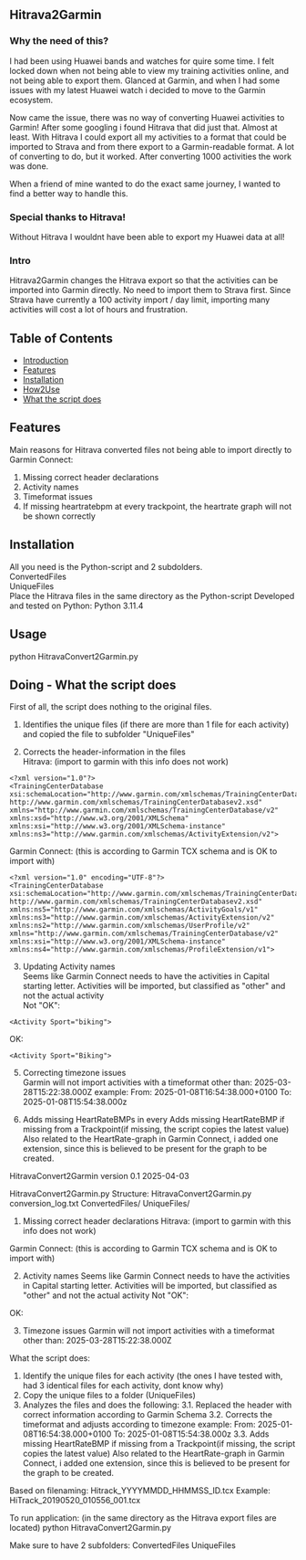 ## Hitrava2Garmin
  
### Why the need of this?
I had been using Huawei bands and watches for quire some time.
I felt locked down when not being able to view my training activities online, and not being able to export them.
Glanced at Garmin, and when I had some issues with my latest Huawei watch i decided to move to the Garmin ecosystem.

Now came the issue, there was no way of converting Huawei activities to Garmin!
After some googling i found Hitrava that did just that. Almost at least.
With Hitrava I could export all my activities to a format that could be imported to Strava and from there export to a Garmin-readable format.
A lot of converting to do, but it worked.
After converting 1000 activities the work was done.

When a friend of mine wanted to do the exact same journey, I wanted to find a better way to handle this.

### Special thanks to Hitrava!
Without Hitrava I wouldnt have been able to export my Huawei data at all!

### Intro
Hitrava2Garmin changes the Hitrava export so that the activities can be imported into Garmin directly.
No need to import them to Strava first.
Since Strava have currently a 100 activity import / day limit, importing many activities will cost a lot of hours and frustration.

## Table of Contents
- [Introduction](#intro)  
- [Features](#features)
- [Installation](#installation)
- [How2Use](#usage)
- [What the script does](#doing)

## Features
Main reasons for Hitrava converted files not being able to import directly to Garmin Connect:

1. Missing correct header declarations
2. Activity names
3. Timeformat issues
4. If missing heartratebpm at every trackpoint, the heartrate graph will not be shown correctly

## Installation
All you need is the Python-script and 2 subdolders.<br>
ConvertedFiles<br>
UniqueFiles<br>
Place the Hitrava files in the same directory as the Python-script
Developed and tested on Python: Python 3.11.4

## Usage
python HitravaConvert2Garmin.py

## Doing - What the script does
First of all, the script does nothing to the original files.

1. Identifies the unique files (if there are more than 1 file for each activity) and copied the file to subfolder "UniqueFiles"

2. Corrects the header-information in the files<br>
Hitrava: (import to garmin with this info does not work)
```
<?xml version="1.0"?>
<TrainingCenterDatabase
xsi:schemaLocation="http://www.garmin.com/xmlschemas/TrainingCenterDatabase/v2 http://www.garmin.com/xmlschemas/TrainingCenterDatabasev2.xsd"    xmlns="http://www.garmin.com/xmlschemas/TrainingCenterDatabase/v2"
xmlns:xsd="http://www.w3.org/2001/XMLSchema"
xmlns:xsi="http://www.w3.org/2001/XMLSchema-instance"
xmlns:ns3="http://www.garmin.com/xmlschemas/ActivityExtension/v2">
``` 
Garmin Connect: (this is according to Garmin TCX schema and is OK to import with)
```
<?xml version="1.0" encoding="UTF-8"?>
<TrainingCenterDatabase
xsi:schemaLocation="http://www.garmin.com/xmlschemas/TrainingCenterDatabase/v2 http://www.garmin.com/xmlschemas/TrainingCenterDatabasev2.xsd"
xmlns:ns5="http://www.garmin.com/xmlschemas/ActivityGoals/v1"
xmlns:ns3="http://www.garmin.com/xmlschemas/ActivityExtension/v2"
xmlns:ns2="http://www.garmin.com/xmlschemas/UserProfile/v2"
xmlns="http://www.garmin.com/xmlschemas/TrainingCenterDatabase/v2"
xmlns:xsi="http://www.w3.org/2001/XMLSchema-instance"
xmlns:ns4="http://www.garmin.com/xmlschemas/ProfileExtension/v1">
```

3. Updating Activity names<br>
Seems like Garmin Connect needs to have the activities in Capital starting letter.
Activities will be imported, but classified as "other" and not the actual activity<br>
Not "OK":
```
<Activity Sport="biking">
```
OK:
```
<Activity Sport="Biking">
```

5. Correcting timezone issues<br>
Garmin will not import activities with a timeformat other than:
2025-03-28T15:22:38.000Z
example:
From: 2025-01-08T16:54:38.000+0100
To: 2025-01-08T15:54:38.000z

6. Adds missing HeartRateBMPs in every <Trackpoint>
Adds missing HeartRateBMP if missing from a Trackpoint(if missing, the script copies the latest value)
Also related to the HeartRate-graph in Garmin Connect, i added one extension, since this is believed to be present for the graph to be created.
<Extensions>
	<ns3:TPX/>
</Extensions>



HitravaConvert2Garmin
version 0.1
2025-04-03

HitravaConvert2Garmin.py
Structure:
HitravaConvert2Garmin.py
conversion_log.txt
  ConvertedFiles/
  UniqueFiles/





1. Missing correct header declarations
Hitrava: (import to garmin with this info does not work)
<?xml version="1.0"?>
<TrainingCenterDatabase
 xsi:schemaLocation="http://www.garmin.com/xmlschemas/TrainingCenterDatabase/v2 http://www.garmin.com/xmlschemas/TrainingCenterDatabasev2.xsd"    xmlns="http://www.garmin.com/xmlschemas/TrainingCenterDatabase/v2"
 xmlns:xsd="http://www.w3.org/2001/XMLSchema"
 xmlns:xsi="http://www.w3.org/2001/XMLSchema-instance"
 xmlns:ns3="http://www.garmin.com/xmlschemas/ActivityExtension/v2">

Garmin Connect: (this is according to Garmin TCX schema and is OK to import with)
<?xml version="1.0" encoding="UTF-8"?>
<TrainingCenterDatabase
  xsi:schemaLocation="http://www.garmin.com/xmlschemas/TrainingCenterDatabase/v2 http://www.garmin.com/xmlschemas/TrainingCenterDatabasev2.xsd"
  xmlns:ns5="http://www.garmin.com/xmlschemas/ActivityGoals/v1"
  xmlns:ns3="http://www.garmin.com/xmlschemas/ActivityExtension/v2"
  xmlns:ns2="http://www.garmin.com/xmlschemas/UserProfile/v2"
  xmlns="http://www.garmin.com/xmlschemas/TrainingCenterDatabase/v2"
  xmlns:xsi="http://www.w3.org/2001/XMLSchema-instance"
  xmlns:ns4="http://www.garmin.com/xmlschemas/ProfileExtension/v1">
  
2. Activity names
Seems like Garmin Connect needs to have the activities in Capital starting letter.
Activities will be imported, but classified as "other" and not the actual activity
Not "OK":
<Activity Sport="biking">
OK:
<Activity Sport="Biking">

3. Timezone issues
Garmin will not import activities with a timeformat other than:
2025-03-28T15:22:38.000Z

What the script does:
1. Identify the unique files for each activity (the ones I have tested with, had 3 identical files for each activity, dont know why)
2. Copy the unique files to a folder (UniqueFiles)
3. Analyzes the files and does the following:
3.1. Replaced the header with correct information according to Garmin Schema
3.2. Corrects the timeformat and adjusts according to timezone
example:
From: 2025-01-08T16:54:38.000+0100
To: 2025-01-08T15:54:38.000z
3.3. Adds missing HeartRateBMP if missing from a Trackpoint(if missing, the script copies the latest value)
Also related to the HeartRate-graph in Garmin Connect, i added one extension, since this is believed to be present for the graph to be created.
<Extensions>
	<ns3:TPX/>
</Extensions>

Based on filenaming:
Hitrack_YYYYMMDD_HHMMSS_ID.tcx
Example:
HiTrack_20190520_010556_001.tcx

To run application: (in the same directory as the Hitrava export files are located)
python HitravaConvert2Garmin.py

Make sure to have 2 subfolders:
ConvertedFiles
UniqueFiles
